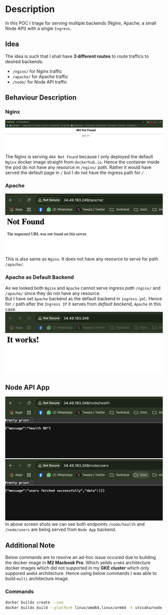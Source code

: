 # Description
In this POC I triage for serving multiple backends (Nginx, Apache, a small Node API) with a single `Ingress`.  
## Idea
The idea is such that I shall have **3 different routes** to route traffics to desired backends.  
- `/nginx/` for Nginx traffic
- `/apache/` for Apache traffic
- `/node/` for Node API traffic
## Behaviour Description
### Nginx
![alt text](image.png)
<br>
The Nginx is serving `404 Not Found` because I only deployed the default `Nginx` docker image straight from `dockerhub.io`. Hence the container inside the pod do not have any resource in `/nginx/` path. Rather it would have served the default page in `/` but I do not have the ingress path for `/`

### Apache
![alt text](image-1.png)
<br>
This is also same as `Nginx`. It does not have any resource to serve for path `/apache/`.

### Apache as Default Backend
As we looked both `Nginx` and `Apache` cannot serve *ingress path* `/nginx/` and `/apache/` since they do not have any resource.
<br>
But I have set `Apache` backend as the default backend in `ingress.yml`. Hence for `/` path after the `Ingress IP` it serves from *default backend*, `Apache` in this case.
![alt text](image-2.png)

## Node API App
![alt text](image-3.png)
![alt text](image-4.png)
<br>
In above screen shots we can see both endpoints `/node/health` and `/node/users` are being served from `Node App` backend.

## Additional Note
Below commands are to resolve an ad-hoc issue occured due to building the docker image in **M2 Macbook Pro**. Which yeilds `arm64` architecture docker images which did not supported in my **GKE cluster** which only suppored `amd64` architecture. Hence using below commands I was able to build `multi` architecture image.
### Commands
```bash
docker buildx create --use
docker buildx build --platform linux/amd64,linux/arm64 -t utssaha/node-app:v3 --push .
```